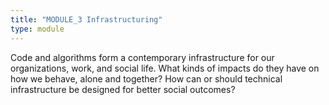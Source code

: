 ```yaml
---
title: "MODULE_3 Infrastructuring"
type: module
---
```

Code and algorithms form a contemporary infrastructure for our organizations, work, and social life. What kinds of impacts do they have on how we behave, alone and together? How can or should technical infrastructure be designed for better social outcomes?
